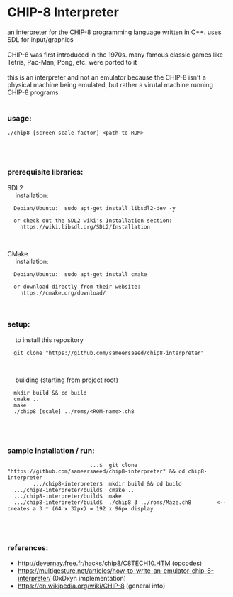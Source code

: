 # CHIP-8 Interpreter

an interpreter for the CHIP-8 programming language written in C++. uses SDL for input/graphics
<br><br>
CHIP-8 was first introduced in the 1970s. many famous classic games like Tetris, Pac-Man, Pong, etc. were ported to it
<br><br>
this is an interpreter and not an emulator because the CHIP-8 isn't a physical machine being emulated, but rather a virutal machine running CHIP-8 programs
<br><br>



### **usage:**
```console
./chip8 [screen-scale-factor] <path-to-ROM>
```
<br><br>



### **prerequisite libraries:**

SDL2
<br>
&emsp; installation:
```console
  Debian/Ubuntu:  sudo apt-get install libsdl2-dev -y
  
  or check out the SDL2 wiki's Installation section:
    https://wiki.libsdl.org/SDL2/Installation        
```
<br>

CMake
<br>
&emsp; installation:
```console
  Debian/Ubuntu:  sudo apt-get install cmake
  
  or download directly from their website:
    https://cmake.org/download/
```
<br>

### **setup:**
&emsp; to install this repository 
```
  git clone "https://github.com/sameersaeed/chip8-interpreter"
```
<br>

&emsp; building (starting from project root)
```console
  mkdir build && cd build
  cmake ..
  make
  ./chip8 [scale] ../roms/<ROM-name>.ch8
```
<br><br>



### **sample installation / run:**
```console
                          ...$  git clone "https://github.com/sameersaeed/chip8-interpreter" && cd chip8-interpreter
        .../chip8-interpreter$  mkdir build && cd build
  .../chip8-interpreter/build$  cmake .. 
  .../chip8-interpreter/build$  make
  .../chip8-interpreter/build$  ./chip8 3 ../roms/Maze.ch8        <-- creates a 3 * (64 x 32px) = 192 x 96px display
```
<br><br>



### references:
 - http://devernay.free.fr/hacks/chip8/C8TECH10.HTM                                (opcodes)
 - https://multigesture.net/articles/how-to-write-an-emulator-chip-8-interpreter/  (0xDxyn implementation)
 - https://en.wikipedia.org/wiki/CHIP-8                                            (general info)
